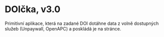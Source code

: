 # DOIčka, v3.0

Primitivní aplikace, která na zadané DOI dotáhne data z volně dostupných služeb (Unpaywall, OpenAPC) a poskládá je na stránce.